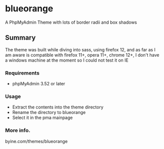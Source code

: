 blueorange
====

A PhpMyAdmin Theme with lots of border radii and box shadows

## Summary

The theme was built while diving into sass, using firefox 12, and as far as I am aware is compatible with firefox 11+, opera 11+, chrome 12+, I don't have a windows machine at the moment so I could not test it on IE

### Requirements
* phpMyAdmin 3.52 or later

### Usage
* Extract the contents into the theme directory
* Rename the directory to blueorange
* Select it in the pma mainpage


### More info.
byine.com/themes/blueorange
